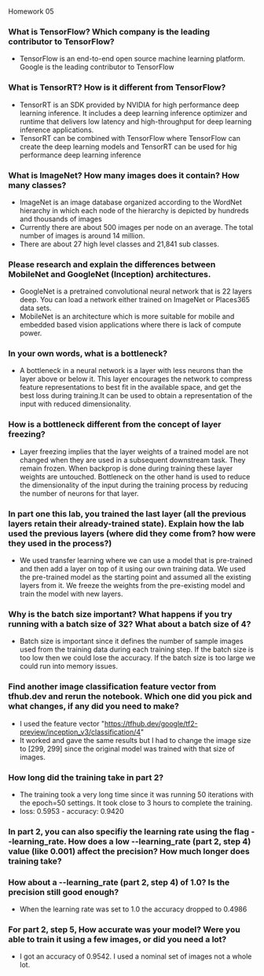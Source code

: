 Homework 05

### What is TensorFlow? Which company is the leading contributor to TensorFlow?
* TensorFlow is an end-to-end open source machine learning platform. Google is the leading contributor to TensorFlow

### What is TensorRT? How is it different from TensorFlow?
* TensorRT is an SDK provided by NVIDIA for high performance deep learning inference. It includes a deep learning inference optimizer and runtime that delivers low latency and high-throughput for deep learning inference applications.
* TensorRT can be combined with TensorFlow where TensorFlow can create the deep learning models and TensorRT can be used for hig performance deep learning inference

### What is ImageNet? How many images does it contain? How many classes?
* ImageNet is an image database organized according to the WordNet hierarchy in which each node of the hierarchy is depicted by hundreds and thousands of images
* Currently there are about 500 images per node on an average. The total number of images is around 14 million.
* There are about 27 high level classes and 21,841 sub classes.

### Please research and explain the differences between MobileNet and GoogleNet (Inception) architectures.
* GoogleNet is a pretrained convolutional neural network that is 22 layers deep. You can load a network either trained on ImageNet or Places365 data sets. 
* MobileNet is an architecture which is more suitable for mobile and embedded based vision applications where there is lack of compute power.

### In your own words, what is a bottleneck?
* A bottleneck in a neural network is a layer with less neurons than the layer above or below it. This layer encourages the network to compress feature representations to best fit in the available space, and get the best loss during training.It can be used to obtain a representation of the input with reduced dimensionality.

### How is a bottleneck different from the concept of layer freezing?
* Layer freezing implies that the layer weights of a trained model are not changed when they are used in a subsequent downstream task. They remain frozen. When backprop is done during training these layer weights are untouched.
Bottleneck on the other hand is used to reduce the dimensionality of the input during the training process by reducing the number of neurons for that layer.

### In part one this lab, you trained the last layer (all the previous layers retain their already-trained state). Explain how the lab used the previous layers (where did they come from? how were they used in the process?)
* We used transfer learning where we can use a model that is pre-trained and then add a layer on top of it using our own training data. We used the pre-trained model as the starting point and assumed all the existing layers from it. We freeze the weights from the pre-existing model and train the model with new layers.

### Why is the batch size important? What happens if you try running with a batch size of 32? What about a batch size of 4?
* Batch size is important since it defines the number of sample images used from the training data during each training step. If the batch size is too low then we could lose the accuracy. If the batch size is too large we could run into memory issues.

### Find another image classification feature vector from tfhub.dev and rerun the notebook. Which one did you pick and what changes, if any did you need to make?
* I used the feature vector "https://tfhub.dev/google/tf2-preview/inception_v3/classification/4"
* It worked and gave the same results but I had to change the image size to [299, 299] since the original model was trained with that size of images.

### How long did the training take in part 2?
* The training took a very long time since it was running 50 iterations with the epoch=50 settings. It took close to 3 hours to complete the training.
* loss: 0.5953 - accuracy: 0.9420

### In part 2, you can also specifiy the learning rate using the flag --learning_rate. How does a low --learning_rate (part 2, step 4) value (like 0.001) affect the precision? How much longer does training take?

### How about a --learning_rate (part 2, step 4) of 1.0? Is the precision still good enough?
* When the learning rate was set to 1.0 the accuracy dropped to 0.4986

### For part 2, step 5, How accurate was your model? Were you able to train it using a few images, or did you need a lot?
* I got an accuracy of 0.9542. I used a nominal set of images not a whole lot.

